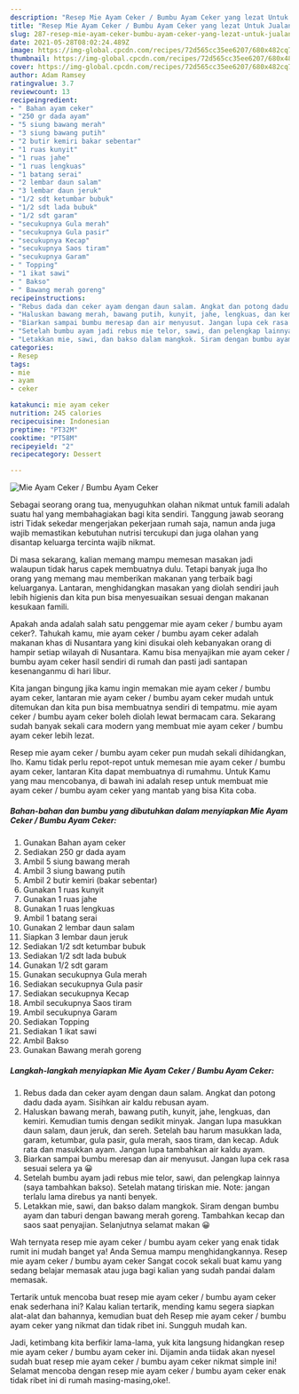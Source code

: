```yaml
---
description: "Resep Mie Ayam Ceker / Bumbu Ayam Ceker yang lezat Untuk Jualan"
title: "Resep Mie Ayam Ceker / Bumbu Ayam Ceker yang lezat Untuk Jualan"
slug: 287-resep-mie-ayam-ceker-bumbu-ayam-ceker-yang-lezat-untuk-jualan
date: 2021-05-28T08:02:24.489Z
image: https://img-global.cpcdn.com/recipes/72d565cc35ee6207/680x482cq70/mie-ayam-ceker-bumbu-ayam-ceker-foto-resep-utama.jpg
thumbnail: https://img-global.cpcdn.com/recipes/72d565cc35ee6207/680x482cq70/mie-ayam-ceker-bumbu-ayam-ceker-foto-resep-utama.jpg
cover: https://img-global.cpcdn.com/recipes/72d565cc35ee6207/680x482cq70/mie-ayam-ceker-bumbu-ayam-ceker-foto-resep-utama.jpg
author: Adam Ramsey
ratingvalue: 3.7
reviewcount: 13
recipeingredient:
- " Bahan ayam ceker"
- "250 gr dada ayam"
- "5 siung bawang merah"
- "3 siung bawang putih"
- "2 butir kemiri bakar sebentar"
- "1 ruas kunyit"
- "1 ruas jahe"
- "1 ruas lengkuas"
- "1 batang serai"
- "2 lembar daun salam"
- "3 lembar daun jeruk"
- "1/2 sdt ketumbar bubuk"
- "1/2 sdt lada bubuk"
- "1/2 sdt garam"
- "secukupnya Gula merah"
- "secukupnya Gula pasir"
- "secukupnya Kecap"
- "secukupnya Saos tiram"
- "secukupnya Garam"
- " Topping"
- "1 ikat sawi"
- " Bakso"
- " Bawang merah goreng"
recipeinstructions:
- "Rebus dada dan ceker ayam dengan daun salam. Angkat dan potong dadu dada ayam. Sisihkan air kaldu rebusan ayam."
- "Haluskan bawang merah, bawang putih, kunyit, jahe, lengkuas, dan kemiri. Kemudian tumis dengan sedikit minyak. Jangan lupa masukkan daun salam, daun jeruk, dan sereh. Setelah bau harum masukkan lada, garam, ketumbar, gula pasir, gula merah, saos tiram, dan kecap. Aduk rata dan masukkan ayam. Jangan lupa tambahkan air kaldu ayam."
- "Biarkan sampai bumbu meresap dan air menyusut. Jangan lupa cek rasa sesuai selera ya 😀"
- "Setelah bumbu ayam jadi rebus mie telor, sawi, dan pelengkap lainnya (saya tambahkan bakso). Setelah matang tiriskan mie. Note: jangan terlalu lama direbus ya nanti benyek."
- "Letakkan mie, sawi, dan bakso dalam mangkok. Siram dengan bumbu ayam dan taburi dengan bawang merah goreng. Tambahkan kecap dan saos saat penyajian. Selanjutnya selamat makan 😀"
categories:
- Resep
tags:
- mie
- ayam
- ceker

katakunci: mie ayam ceker 
nutrition: 245 calories
recipecuisine: Indonesian
preptime: "PT32M"
cooktime: "PT58M"
recipeyield: "2"
recipecategory: Dessert

---
```



![Mie Ayam Ceker / Bumbu Ayam Ceker](https://img-global.cpcdn.com/recipes/72d565cc35ee6207/680x482cq70/mie-ayam-ceker-bumbu-ayam-ceker-foto-resep-utama.jpg)

Sebagai seorang orang tua, menyuguhkan olahan nikmat untuk famili adalah suatu hal yang membahagiakan bagi kita sendiri. Tanggung jawab seorang istri Tidak sekedar mengerjakan pekerjaan rumah saja, namun anda juga wajib memastikan kebutuhan nutrisi tercukupi dan juga olahan yang disantap keluarga tercinta wajib nikmat.

Di masa  sekarang, kalian memang mampu memesan masakan jadi walaupun tidak harus capek membuatnya dulu. Tetapi banyak juga lho orang yang memang mau memberikan makanan yang terbaik bagi keluarganya. Lantaran, menghidangkan masakan yang diolah sendiri jauh lebih higienis dan kita pun bisa menyesuaikan sesuai dengan makanan kesukaan famili. 



Apakah anda adalah salah satu penggemar mie ayam ceker / bumbu ayam ceker?. Tahukah kamu, mie ayam ceker / bumbu ayam ceker adalah makanan khas di Nusantara yang kini disukai oleh kebanyakan orang di hampir setiap wilayah di Nusantara. Kamu bisa menyajikan mie ayam ceker / bumbu ayam ceker hasil sendiri di rumah dan pasti jadi santapan kesenanganmu di hari libur.

Kita jangan bingung jika kamu ingin memakan mie ayam ceker / bumbu ayam ceker, lantaran mie ayam ceker / bumbu ayam ceker mudah untuk ditemukan dan kita pun bisa membuatnya sendiri di tempatmu. mie ayam ceker / bumbu ayam ceker boleh diolah lewat bermacam cara. Sekarang sudah banyak sekali cara modern yang membuat mie ayam ceker / bumbu ayam ceker lebih lezat.

Resep mie ayam ceker / bumbu ayam ceker pun mudah sekali dihidangkan, lho. Kamu tidak perlu repot-repot untuk memesan mie ayam ceker / bumbu ayam ceker, lantaran Kita dapat membuatnya di rumahmu. Untuk Kamu yang mau mencobanya, di bawah ini adalah resep untuk membuat mie ayam ceker / bumbu ayam ceker yang mantab yang bisa Kita coba.

<!--inarticleads1-->

##### Bahan-bahan dan bumbu yang dibutuhkan dalam menyiapkan Mie Ayam Ceker / Bumbu Ayam Ceker:

1. Gunakan  Bahan ayam ceker
1. Sediakan 250 gr dada ayam
1. Ambil 5 siung bawang merah
1. Ambil 3 siung bawang putih
1. Ambil 2 butir kemiri (bakar sebentar)
1. Gunakan 1 ruas kunyit
1. Gunakan 1 ruas jahe
1. Gunakan 1 ruas lengkuas
1. Ambil 1 batang serai
1. Gunakan 2 lembar daun salam
1. Siapkan 3 lembar daun jeruk
1. Sediakan 1/2 sdt ketumbar bubuk
1. Sediakan 1/2 sdt lada bubuk
1. Gunakan 1/2 sdt garam
1. Gunakan secukupnya Gula merah
1. Sediakan secukupnya Gula pasir
1. Sediakan secukupnya Kecap
1. Ambil secukupnya Saos tiram
1. Ambil secukupnya Garam
1. Sediakan  Topping
1. Sediakan 1 ikat sawi
1. Ambil  Bakso
1. Gunakan  Bawang merah goreng




<!--inarticleads2-->

##### Langkah-langkah menyiapkan Mie Ayam Ceker / Bumbu Ayam Ceker:

1. Rebus dada dan ceker ayam dengan daun salam. Angkat dan potong dadu dada ayam. Sisihkan air kaldu rebusan ayam.
1. Haluskan bawang merah, bawang putih, kunyit, jahe, lengkuas, dan kemiri. Kemudian tumis dengan sedikit minyak. Jangan lupa masukkan daun salam, daun jeruk, dan sereh. Setelah bau harum masukkan lada, garam, ketumbar, gula pasir, gula merah, saos tiram, dan kecap. Aduk rata dan masukkan ayam. Jangan lupa tambahkan air kaldu ayam.
1. Biarkan sampai bumbu meresap dan air menyusut. Jangan lupa cek rasa sesuai selera ya 😀
1. Setelah bumbu ayam jadi rebus mie telor, sawi, dan pelengkap lainnya (saya tambahkan bakso). Setelah matang tiriskan mie. Note: jangan terlalu lama direbus ya nanti benyek.
1. Letakkan mie, sawi, dan bakso dalam mangkok. Siram dengan bumbu ayam dan taburi dengan bawang merah goreng. Tambahkan kecap dan saos saat penyajian. Selanjutnya selamat makan 😀




Wah ternyata resep mie ayam ceker / bumbu ayam ceker yang enak tidak rumit ini mudah banget ya! Anda Semua mampu menghidangkannya. Resep mie ayam ceker / bumbu ayam ceker Sangat cocok sekali buat kamu yang sedang belajar memasak atau juga bagi kalian yang sudah pandai dalam memasak.

Tertarik untuk mencoba buat resep mie ayam ceker / bumbu ayam ceker enak sederhana ini? Kalau kalian tertarik, mending kamu segera siapkan alat-alat dan bahannya, kemudian buat deh Resep mie ayam ceker / bumbu ayam ceker yang nikmat dan tidak ribet ini. Sungguh mudah kan. 

Jadi, ketimbang kita berfikir lama-lama, yuk kita langsung hidangkan resep mie ayam ceker / bumbu ayam ceker ini. Dijamin anda tiidak akan nyesel sudah buat resep mie ayam ceker / bumbu ayam ceker nikmat simple ini! Selamat mencoba dengan resep mie ayam ceker / bumbu ayam ceker enak tidak ribet ini di rumah masing-masing,oke!.

